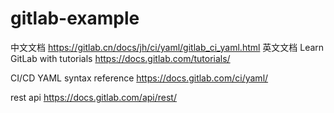 # gitlab-example

中文文档
https://gitlab.cn/docs/jh/ci/yaml/gitlab_ci_yaml.html
英文文档
Learn GitLab with tutorials
https://docs.gitlab.com/tutorials/

CI/CD YAML syntax reference
https://docs.gitlab.com/ci/yaml/

rest api
https://docs.gitlab.com/api/rest/

